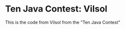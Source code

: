 Ten Java Contest: Vilsol
========================

This is the code from Vilsol from the "Ten Java Contest"